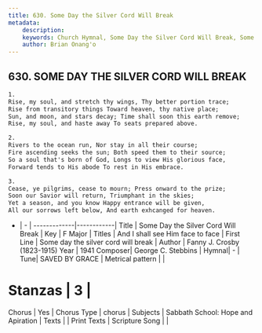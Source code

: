 ```yaml
---
title: 630. Some Day the Silver Cord Will Break
metadata:
    description: 
    keywords: Church Hymnal, Some Day the Silver Cord Will Break, Some day the silver cord will break, And I shall see Him face to face
    author: Brian Onang'o
---
```



## 630. SOME DAY THE SILVER CORD WILL BREAK

```txt
1.
Rise, my soul, and stretch thy wings, Thy better portion trace;
Rise from transitory things Toward heaven, thy native place;
Sun, and moon, and stars decay; Time shall soon this earth remove;
Rise, my soul, and haste away To seats prepared above.

2.
Rivers to the ocean run, Nor stay in all their course;
Fire ascending seeks the sun; Both speed them to their source;
So a soul that's born of God, Longs to view His glorious face,
Forward tends to His abode To rest in His embrace.

3.
Cease, ye pilgrims, cease to mourn; Press onward to the prize;
Soon our Savior will return, Triumphant in the skies;
Yet a season, and you know Happy entrance will be given,
All our sorrows left below, And earth exhcanged for heaven.
```

- |   -  |
-------------|------------|
Title | Some Day the Silver Cord Will Break |
Key | F Major |
Titles | And I shall see Him face to face |
First Line | Some day the silver cord will break |
Author | Fanny J. Crosby (1823-1915)
Year | 1941
Composer| George C. Stebbins |
Hymnal|  - |
Tune| SAVED BY GRACE |
Metrical pattern | |
# Stanzas | 3 |
Chorus | Yes |
Chorus Type | chorus |
Subjects | Sabbath School: Hope and Apiration |
Texts |  |
Print Texts | 
Scripture Song |  |
  
